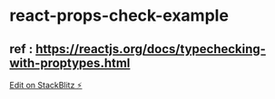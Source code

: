 # react-props-check-example

## ref : https://reactjs.org/docs/typechecking-with-proptypes.html

[Edit on StackBlitz ⚡️](https://stackblitz.com/edit/react-simple-example-7kapop)

